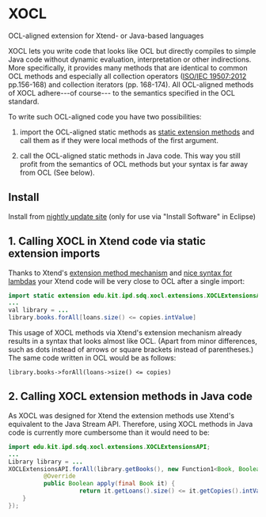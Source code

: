# XOCL
OCL-aligned extension for Xtend- or Java-based languages

XOCL lets you write code that looks like OCL but directly compiles to simple Java code without dynamic evaluation, interpretation or other indirections. More specifically, it provides many methods that are identical to common OCL methods and especially all collection operators ([ISO/IEC 19507:2012](http://www.omg.org/spec/OCL/ISO/19507/PDF) pp.156-168) and collection iterators (pp. 168-174). All OCL-aligned methods of XOCL adhere---of course--- to the semantics specified in the OCL standard.

To write such OCL-aligned code you have two possibilities:

1. import the OCL-aligned static methods as [static extension methods](https://eclipse.org/xtend/documentation/202_xtend_classes_members.html#extension-imports) and call them as if they were local methods of the first argument. 

2. call the OCL-aligned static methods in Java code. This way you still profit from the semantics of OCL methods but your syntax is far away from OCL (See below).

## Install
Install from [nightly update site](https://kit-sdq.github.io/updatesite/nightly/xocl) (only for use via "Install Software" in Eclipse)

## 1. Calling XOCL in Xtend code via static extension imports
Thanks to Xtend's [extension method mechanism](https://eclipse.org/xtend/documentation/202_xtend_classes_members.html#extension-methods) and [nice syntax for lambdas](https://www.eclipse.org/xtend/documentation/203_xtend_expressions.html#lambdas) your Xtend code will be very close to OCL after a single import:
```java
import static extension edu.kit.ipd.sdq.xocl.extensions.XOCLExtensionsAPI.*
...
val library = ...
library.books.forAll[loans.size() <= copies.intValue]
```
This usage of XOCL methods via Xtend's extension mechanism already results in a syntax that looks almost like OCL. (Apart from minor differences, such as dots instead of arrows or square brackets instead of parentheses.) The same code written in OCL would be as follows:
```ocl
library.books->forAll(loans->size() <= copies)
``` 

## 2. Calling XOCL extension methods in Java code
As XOCL was designed for Xtend the extension methods use Xtend's equivalent to the Java Stream API. Therefore, using XOCL methods in Java code is currently more cumbersome than it would need to be:
```java
import edu.kit.ipd.sdq.xocl.extensions.XOCLExtensionsAPI;
...
Library library = ...
XOCLExtensionsAPI.forAll(library.getBooks(), new Function1<Book, Boolean>() {
          @Override
          public Boolean apply(final Book it) {
                    return it.getLoans().size() <= it.getCopies().intValue();
	}
});
```



